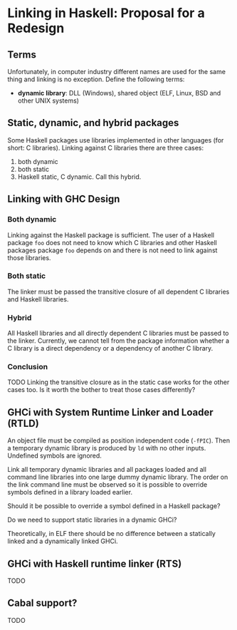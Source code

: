 # Linking in Haskell: Proposal for a Redesign


## Terms



Unfortunately, in computer industry different names are used for the same thing and linking is no exception. Define the following terms:


- **dynamic library**: DLL (Windows), shared object (ELF, Linux, BSD and other UNIX systems)

## Static, dynamic, and hybrid packages



Some Haskell packages use libraries implemented in other languages (for short: C libraries). Linking against C libraries there are three cases:


1. both dynamic
1. both static
1. Haskell static, C dynamic. Call this hybrid.

## Linking with GHC Design


### Both dynamic



Linking against the Haskell package is sufficient. The user of a Haskell package `foo` does not need to know which C libraries and other Haskell packages package `foo` depends on and there is not need to link against those libraries.


### Both static



The linker must be passed the transitive closure of all dependent C libraries and Haskell libraries.


### Hybrid



All Haskell libraries and all directly dependent C libraries must be passed to the linker. Currently, we cannot tell from the package information whether a C library is a direct dependency or a dependency of another C library.


### Conclusion



TODO
Linking the transitive closure as in the static case works for the other cases too. Is it worth the bother to treat those cases differently?


## GHCi with System Runtime Linker and Loader (RTLD)



An object file must be compiled as position independent code (`-fPIC`). Then a temporary dynamic library is produced by `ld` with no other inputs. Undefined symbols are ignored.



Link all temporary dynamic libraries and all packages loaded and all command line libraries into one large dummy dynamic library. The order on the link command line must be observed so it is possible to override symbols defined in a library loaded earlier.



Should it be possible to override a symbol defined in a Haskell package?



Do we need to support static libraries in a dynamic GHCi?



Theoretically, in ELF there should be no difference between a statically linked and a dynamically linked GHCi.


## GHCi with Haskell runtime linker (RTS)



TODO


## Cabal support?



TODO


